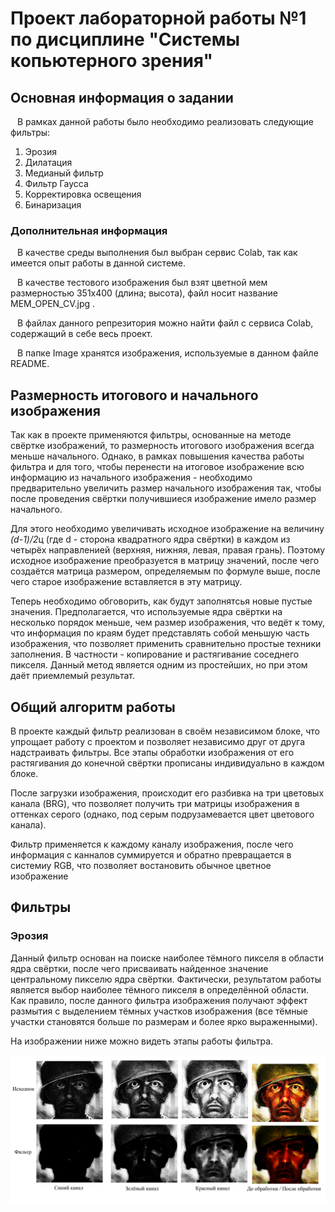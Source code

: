 #   Проект лабораторной работы №1 по дисциплине "Системы копьютерного зрения"
##  Основная информация о задании
&ensp; В рамках данной работы было необходимо реализовать следующие фильтры:
1. Эрозия
2. Дилатация
3. Медианый фильтр
4. Фильтр Гаусса
5. Корректировка освещения
6. Бинаризация

### Дополнительная информация
&ensp; В качестве среды выполнения был выбран сервис Colab, так как имеется опыт работы в данной системе. 

&ensp; В качестве тестового изображения был взят цветной мем размерностью 351x400 (длина; высота), файл носит название MEM_OPEN_CV.jpg .

&ensp; В файлах данного репрезитория можно найти файл с сервиса Colab, содержащий в себе весь проект.

&ensp; В папке Image хранятся изображения, используемые в данном файле README.

##  Размерность итогового и начального изображения
  Так как в проекте применяются фильтры, основанные на методе свёртке изображений, то размерность итогового изображения всегда меньше начального. Однако, в рамках повышения качества работы фильтра и для того, чтобы перенести на итоговое изображение всю информацию из начального изображения - необходимо предварительно увеличить размер начального изображения так, чтобы после проведения свёртки получившиеся изображение имело размер начального.
  
  Для этого необходимо увеличивать исходное изображение на величину *(d-1)/2*ц (где d - сторона квадратного ядра свёртки) в каждом из четырёх направленией (верхняя, нижняя, левая, правая грань).
Поэтому исходное изображение преобразуется в матрицу значений, после чего создаётся матрица размером, определяемым по формуле выше, после чего старое изображение вставляется в эту матрицу.

  Теперь необходимо обговорить, как будут заполнятсья новые пустые значения. Предполагается, что используемые ядра свёртки на несколько порядок меньше, чем размер изображения, что ведёт к тому, что информация по краям будет представлять собой меньшую часть изображения, что позволяет применить сравнительно простые техники заполнения. В частности - копирование и растягивание соседнего пикселя. Данный метод является одним из простейших, но при этом даёт приемлемый результат.
  
## Общий алгоритм работы
  В проекте каждый фильтр реализован в своём независимом блоке, что упрощает работу с проектом и позволяет независимо друг от друга надстраивать фильтры. Все этапы обработки изображения от его растягивания до конечной свёртки прописаны индивидуально в каждом блоке.

  После загрузки изображения, происходит его разбивка на три цветовых канала (BRG), что позволяет получить три матрицы изображения в оттенках серого (однако, под серым подрузамевается цвет цветового канала).

  Фильтр применяется к каждому каналу изображения, после чего информация с канналов суммируется и обратно превращается в системиу RGB, что позволяет востановить обычное цветное изображение

## Фильтры
### Эрозия
Данный фильтр основан на поиске наиболее тёмного пикселя в области ядра свёртки, после чего присваивать найденное значение центральному пикселю ядра свёртки. Фактически, результатом работы является выбор наиболее тёмного пикселя в определённой области. Как правило, после данного фильтра изображения получают эффект размытия с выделением тёмных участков изображения (все тёмные участки становятся больше по размерам и более ярко выраженными).

На изображении ниже можно видеть этапы работы фильтра.

![alt text](Image/Эрозия.png)
